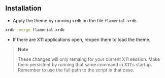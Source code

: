 ## Installation

-   Apply the theme by running `xrdb` on the file `flamerial.xrdb`.

```bash
xrdb -merge flamerial.xrdb
```

-   If there are X11 applications open, reopen them to load the theme.

> **Note**
>
> These changes will only remaing for your current X11 session. Make them
> persistent by running that same command in X11's startup. Remember to use the
> full path to the script in that case.
